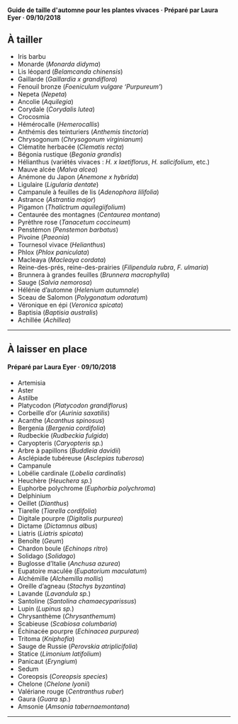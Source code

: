 #### Guide de taille d'automne pour les plantes vivaces · Préparé par Laura Eyer · 09/10/2018

## À tailler

- Iris barbu
- Monarde (*Monarda didyma*)
- Lis léopard (*Belamcanda chinensis*)
- Gaillarde (*Gaillardia x grandiflora*)
- Fenouil bronze (*Foeniculum vulgare ‘Purpureum’*)
- Nepeta (*Nepeta*)
- Ancolie (*Aquilegia*)
- Corydale (*Corydalis lutea*)
- Crocosmia
- Hémérocalle (*Hemerocallis*)
- Anthémis des teinturiers (*Anthemis tinctoria*)
- Chrysogonum (*Chrysogonum virginianum*)
- Clématite herbacée (*Clematis recta*)
- Bégonia rustique (*Begonia grandis*)
- Hélianthus (variétés vivaces : *H. x laetiflorus*, *H. salicifolium*, etc.)
- Mauve alcée (*Malva alcea*)
- Anémone du Japon (*Anemone x hybrida*)
- Ligulaire (*Ligularia dentate*)
- Campanule à feuilles de lis (*Adenophora lilifolia*)
- Astrance (*Astrantia major*)
- Pigamon (*Thalictrum aquilegiifolium*)
- Centaurée des montagnes (*Centaurea montana*)
- Pyrèthre rose (*Tanacetum coccineum*)
- Penstémon (*Penstemon barbatus*)
- Pivoine (*Paeonia*)
- Tournesol vivace (*Helianthus*)
- Phlox (*Phlox paniculata*)
- Macleaya (*Macleaya cordata*)
- Reine-des-prés, reine-des-prairies (*Filipendula rubra*, *F. ulmaria*)
- Brunnera à grandes feuilles (*Brunnera macrophylla*)
- Sauge (*Salvia nemorosa*)
- Hélénie d’automne (*Helenium autumnale*)
- Sceau de Salomon (*Polygonatum odoratum*)
- Véronique en épi (*Veronica spicata*)
- Baptisia (*Baptisia australis*)
- Achillée (*Achillea*)

---

## À laisser en place

#### Préparé par Laura Eyer · 09/10/2018

- Artemisia
- Aster
- Astilbe
- Platycodon (*Platycodon grandiflorus*)
- Corbeille d’or (*Aurinia saxatilis*)
- Acanthe (*Acanthus spinosus*)
- Bergenia (*Bergenia cordifolia*)
- Rudbeckie (*Rudbeckia fulgida*)
- Caryopteris (*Caryopteris sp.*)
- Arbre à papillons (*Buddleia davidii*)
- Asclépiade tubéreuse (*Asclepias tuberosa*)
- Campanule
- Lobélie cardinale (*Lobelia cardinalis*)
- Heuchère (*Heuchera sp.*)
- Euphorbe polychrome (*Euphorbia polychroma*)
- Delphinium
- Oeillet (*Dianthus*)
- Tiarelle (*Tiarella cordifolia*)
- Digitale pourpre (*Digitalis purpurea*)
- Dictame (*Dictamnus albus*)
- Liatris (*Liatris spicata*)
- Benoîte (*Geum*)
- Chardon boule (*Echinops ritro*)
- Solidago (*Solidago*)
- Buglosse d’Italie (*Anchusa azurea*)
- Eupatoire maculée (*Eupatorium maculatum*)
- Alchémille (*Alchemilla mollis*)
- Oreille d’agneau (*Stachys byzantina*)
- Lavande (*Lavandula sp.*)
- Santoline (*Santolina chamaecyparissus*)
- Lupin (*Lupinus sp.*)
- Chrysanthème (*Chrysanthemum*)
- Scabieuse (*Scabiosa columbaria*)
- Échinacée pourpre (*Echinacea purpurea*)
- Tritoma (*Kniphofia*)
- Sauge de Russie (*Perovskia atriplicifolia*)
- Statice (*Limonium latifolium*)
- Panicaut (*Eryngium*)
- Sedum
- Coreopsis (*Coreopsis species*)
- Chelone (*Chelone lyonii*)
- Valériane rouge (*Centranthus ruber*)
- Gaura (*Guara sp.*)
- Amsonie (*Amsonia tabernaemontana*)
---
